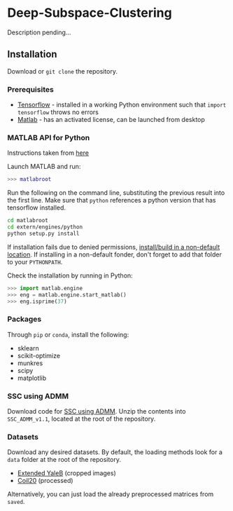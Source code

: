 # Deep-Subspace-Clustering
Description pending...

## Installation
Download or ```git clone``` the repository.

### Prerequisites
* [Tensorflow](https://www.tensorflow.org/install/) - installed in a working Python environment such that ```import tensorflow``` throws no errors
* [Matlab](https://www.mathworks.com/help/install/ug/install-mathworks-software.html) - has an activated license, can be launched from desktop

### MATLAB API for Python
Instructions taken from [here](https://www.mathworks.com/help/matlab/matlab_external/install-the-matlab-engine-for-python.html)

Launch MATLAB and run:
```matlab
>>> matlabroot
```

Run the following on the command line, substituting the previous result into the first line. Make sure that ```python``` references a python version that has tensorflow installed.
```bash
cd matlabroot
cd extern/engines/python
python setup.py install
```
If installation fails due to denied permissions, [install/build in a non-default location](https://www.mathworks.com/help/matlab/matlab_external/install-matlab-engine-api-for-python-in-nondefault-locations.html). If installing in a non-default fonder, don't forget to add that folder to your ```PYTHONPATH```.

Check the installation by running in Python:
```python
>>> import matlab.engine
>>> eng = matlab.engine.start_matlab()
>>> eng.isprime(37)
```

### Packages
Through ```pip``` or ```conda```, install the following:
* sklearn
* scikit-optimize
* munkres
* scipy
* matplotlib

### SSC using ADMM
Download code for [SSC using ADMM](http://vision.jhu.edu/code/). Unzip the contents into ```SSC_ADMM_v1.1```, located at the root of the repository.

### Datasets
Download any desired datasets. By default, the loading methods look for a ```data``` folder at the root of the repository.
* [Extended YaleB](http://vision.ucsd.edu/~leekc/ExtYaleDatabase/ExtYaleB.html) (cropped images)
* [Coil20](http://www.cs.columbia.edu/CAVE/software/softlib/coil-20.php) (processed)

Alternatively, you can just load the already preprocessed matrices from ```saved```.
